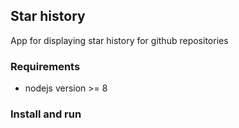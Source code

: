 ## Star history

App for displaying star history for github repositories

### Requirements

* nodejs version >= 8

### Install and run

